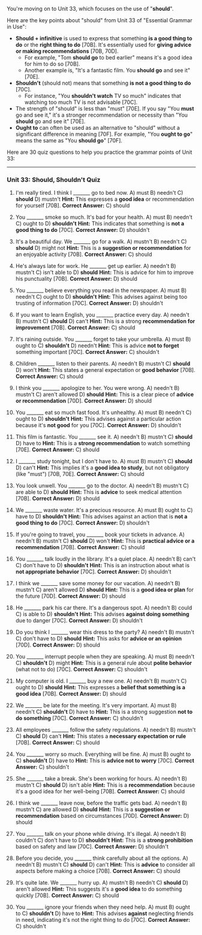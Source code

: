 You're moving on to Unit 33, which focuses on the use of "**should**".

Here are the key points about "should" from Unit 33 of "Essential Grammar in Use":

*   **Should + infinitive** is used to express that something **is a good thing to do** or the **right thing to do** [70B]. It's essentially used for **giving advice or making recommendations** [70B, 70D].
    *   For example, "Tom **should go** to bed earlier" means it's a good idea for him to do so [70B].
    *   Another example is, "It's a fantastic film. You **should go** and see it" [70E].
*   **Shouldn't** (should not) means that something **is not a good thing to do** [70C].
    *   For instance, "You **shouldn't watch** TV so much" indicates that watching too much TV is not advisable [70C].
*   The strength of "should" is less than "must" [70E]. If you say "You **must** go and see it," it's a stronger recommendation or necessity than "You **should** go and see it" [70E].
*   **Ought to** can often be used as an alternative to "should" without a significant difference in meaning [70F]. For example, "You **ought to go**" means the same as "You **should go**" [70F].

Here are 30 quiz questions to help you practice the grammar points of Unit 33:

---

### **Unit 33: Should, Shouldn't Quiz**

1.  I'm really tired. I think I _______ go to bed now.
    A) must
    B) needn't
    C) **should**
    D) mustn't
    **Hint:** This expresses a **good idea** or recommendation for yourself [70B].
    **Correct Answer:** C) should

2.  You _______ smoke so much. It's bad for your health.
    A) must
    B) needn't
    C) ought to
    D) **shouldn't**
    **Hint:** This indicates that something is **not a good thing to do** [70C].
    **Correct Answer:** D) shouldn't

3.  It's a beautiful day. We _______ go for a walk.
    A) mustn't
    B) needn't
    C) **should**
    D) might not
    **Hint:** This is a **suggestion or recommendation** for an enjoyable activity [70B].
    **Correct Answer:** C) should

4.  He's always late for work. He _______ get up earlier.
    A) needn't
    B) mustn't
    C) isn't able to
    D) **should**
    **Hint:** This is advice for him to improve his punctuality [70B].
    **Correct Answer:** D) should

5.  You _______ believe everything you read in the newspaper.
    A) must
    B) needn't
    C) ought to
    D) **shouldn't**
    **Hint:** This advises against being too trusting of information [70C].
    **Correct Answer:** D) shouldn't

6.  If you want to learn English, you _______ practice every day.
    A) needn't
    B) mustn't
    C) **should**
    D) can't
    **Hint:** This is a strong **recommendation for improvement** [70B].
    **Correct Answer:** C) should

7.  It's raining outside. You _______ forget to take your umbrella.
    A) must
    B) ought to
    C) **shouldn't**
    D) needn't
    **Hint:** This is advice **not to forget** something important [70C].
    **Correct Answer:** C) shouldn't

8.  Children _______ listen to their parents.
    A) needn't
    B) mustn't
    C) **should**
    D) won't
    **Hint:** This states a general expectation or **good behavior** [70B].
    **Correct Answer:** C) should

9.  I think you _______ apologize to her. You were wrong.
    A) needn't
    B) mustn't
    C) aren't allowed
    D) **should**
    **Hint:** This is a clear piece of **advice or recommendation** [70D].
    **Correct Answer:** D) should

10. You _______ eat so much fast food. It's unhealthy.
    A) must
    B) needn't
    C) ought to
    D) **shouldn't**
    **Hint:** This advises against a particular action because it's **not good** for you [70C].
    **Correct Answer:** D) shouldn't

11. This film is fantastic. You _______ see it.
    A) needn't
    B) mustn't
    C) **should**
    D) have to
    **Hint:** This is a **strong recommendation** to watch something [70E].
    **Correct Answer:** C) should

12. I _______ study tonight, but I don't have to.
    A) must
    B) mustn't
    C) **should**
    D) can't
    **Hint:** This implies it's a **good idea to study**, but not obligatory (like "must") [70B, 70E].
    **Correct Answer:** C) should

13. You look unwell. You _______ go to the doctor.
    A) needn't
    B) mustn't
    C) are able to
    D) **should**
    **Hint:** This is **advice** to seek medical attention [70B].
    **Correct Answer:** D) should

14. We _______ waste water. It's a precious resource.
    A) must
    B) ought to
    C) have to
    D) **shouldn't**
    **Hint:** This advises against an action that is **not a good thing to do** [70C].
    **Correct Answer:** D) shouldn't

15. If you're going to travel, you _______ book your tickets in advance.
    A) needn't
    B) mustn't
    C) **should**
    D) won't
    **Hint:** This is **practical advice or a recommendation** [70B].
    **Correct Answer:** C) should

16. You _______ talk loudly in the library. It's a quiet place.
    A) needn't
    B) can't
    C) don't have to
    D) **shouldn't**
    **Hint:** This is an instruction about what is **not appropriate behavior** [70C].
    **Correct Answer:** D) shouldn't

17. I think we _______ save some money for our vacation.
    A) needn't
    B) mustn't
    C) aren't allowed
    D) **should**
    **Hint:** This is a **good idea or plan** for the future [70D].
    **Correct Answer:** D) should

18. He _______ park his car there. It's a dangerous spot.
    A) needn't
    B) could
    C) is able to
    D) **shouldn't**
    **Hint:** This advises **against doing something** due to danger [70C].
    **Correct Answer:** D) shouldn't

19. Do you think I _______ wear this dress to the party?
    A) needn't
    B) mustn't
    C) don't have to
    D) **should**
    **Hint:** This asks for **advice or an opinion** [70D].
    **Correct Answer:** D) should

20. You _______ interrupt people when they are speaking.
    A) must
    B) needn't
    C) **shouldn't**
    D) might
    **Hint:** This is a general rule about **polite behavior** (what not to do) [70C].
    **Correct Answer:** C) shouldn't

21. My computer is old. I _______ buy a new one.
    A) needn't
    B) mustn't
    C) ought to
    D) **should**
    **Hint:** This expresses a **belief that something is a good idea** [70B].
    **Correct Answer:** D) should

22. We _______ be late for the meeting. It's very important.
    A) must
    B) needn't
    C) **shouldn't**
    D) have to
    **Hint:** This is a strong suggestion **not to do something** [70C].
    **Correct Answer:** C) shouldn't

23. All employees _______ follow the safety regulations.
    A) needn't
    B) mustn't
    C) **should**
    D) can't
    **Hint:** This states a **necessary expectation or rule** [70B].
    **Correct Answer:** C) should

24. You _______ worry so much. Everything will be fine.
    A) must
    B) ought to
    C) **shouldn't**
    D) have to
    **Hint:** This is **advice not to worry** [70C].
    **Correct Answer:** C) shouldn't

25. She _______ take a break. She's been working for hours.
    A) needn't
    B) mustn't
    C) **should**
    D) isn't able
    **Hint:** This is a **recommendation** because it's a good idea for her well-being [70B].
    **Correct Answer:** C) should

26. I think we _______ leave now, before the traffic gets bad.
    A) needn't
    B) mustn't
    C) are allowed
    D) **should**
    **Hint:** This is a **suggestion or recommendation** based on circumstances [70D].
    **Correct Answer:** D) should

27. You _______ talk on your phone while driving. It's illegal.
    A) needn't
    B) couldn't
    C) don't have to
    D) **shouldn't**
    **Hint:** This is a **strong prohibition** based on safety and law [70C].
    **Correct Answer:** D) shouldn't

28. Before you decide, you _______ think carefully about all the options.
    A) needn't
    B) mustn't
    C) **should**
    D) can't
    **Hint:** This is **advice** to consider all aspects before making a choice [70B].
    **Correct Answer:** C) should

29. It's quite late. We _______ hurry up.
    A) mustn't
    B) needn't
    C) **should**
    D) aren't allowed
    **Hint:** This suggests it's a **good idea** to do something quickly [70B].
    **Correct Answer:** C) should

30. You _______ ignore your friends when they need help.
    A) must
    B) ought to
    C) **shouldn't**
    D) have to
    **Hint:** This advises **against** neglecting friends in need, indicating it's not the right thing to do [70C].
    **Correct Answer:** C) shouldn't
